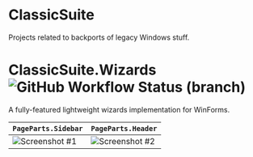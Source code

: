 # ClassicSuite
 
Projects related to backports of legacy Windows stuff.

# ClassicSuite.Wizards ![GitHub Workflow Status (branch)](https://img.shields.io/github/workflow/status/Craftplacer/ClassicSuite/.NET/main)

A fully-featured lightweight wizards implementation for WinForms.

| `PageParts.Sidebar` | `PageParts.Header` |
| - | - |
| ![Screenshot #1](https://user-images.githubusercontent.com/22963120/116818858-02aafa80-ab5d-11eb-9ecd-5f755436b489.png) | ![Screenshot #2](https://user-images.githubusercontent.com/22963120/116818865-09397200-ab5d-11eb-9f33-12ae9e0975e9.png) |
